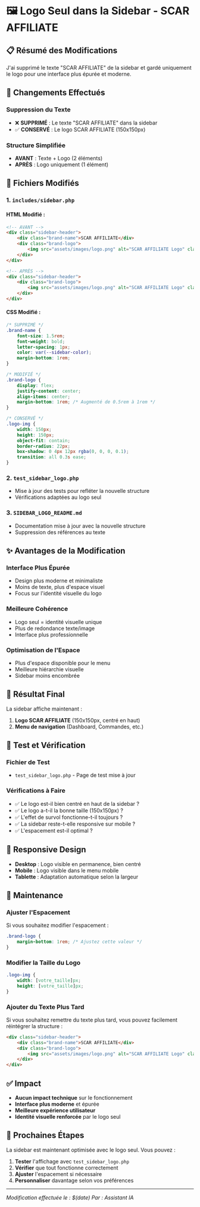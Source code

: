 # 🖼️ Logo Seul dans la Sidebar - SCAR AFFILIATE

## 📋 Résumé des Modifications

J'ai supprimé le texte "SCAR AFFILIATE" de la sidebar et gardé uniquement le logo pour une interface plus épurée et moderne.

## 🔄 Changements Effectués

### **Suppression du Texte**
- ❌ **SUPPRIMÉ** : Le texte "SCAR AFFILIATE" dans la sidebar
- ✅ **CONSERVÉ** : Le logo SCAR AFFILIATE (150x150px)

### **Structure Simplifiée**
- **AVANT** : Texte + Logo (2 éléments)
- **APRÈS** : Logo uniquement (1 élément)

## 📁 Fichiers Modifiés

### 1. **`includes/sidebar.php`**

#### **HTML Modifié :**
```html
<!-- AVANT -->
<div class="sidebar-header">
    <div class="brand-name">SCAR AFFILIATE</div>
    <div class="brand-logo">
        <img src="assets/images/logo.png" alt="SCAR AFFILIATE Logo" class="logo-img">
    </div>
</div>

<!-- APRÈS -->
<div class="sidebar-header">
    <div class="brand-logo">
        <img src="assets/images/logo.png" alt="SCAR AFFILIATE Logo" class="logo-img">
    </div>
</div>
```

#### **CSS Modifié :**
```css
/* SUPPRIMÉ */
.brand-name {
    font-size: 1.5rem;
    font-weight: bold;
    letter-spacing: 1px;
    color: var(--sidebar-color);
    margin-bottom: 1rem;
}

/* MODIFIÉ */
.brand-logo {
    display: flex;
    justify-content: center;
    align-items: center;
    margin-bottom: 1rem; /* Augmenté de 0.5rem à 1rem */
}

/* CONSERVÉ */
.logo-img {
    width: 150px;
    height: 150px;
    object-fit: contain;
    border-radius: 22px;
    box-shadow: 0 4px 12px rgba(0, 0, 0, 0.1);
    transition: all 0.3s ease;
}
```

### 2. **`test_sidebar_logo.php`**
- Mise à jour des tests pour refléter la nouvelle structure
- Vérifications adaptées au logo seul

### 3. **`SIDEBAR_LOGO_README.md`**
- Documentation mise à jour avec la nouvelle structure
- Suppression des références au texte

## ✨ Avantages de la Modification

### **Interface Plus Épurée**
- Design plus moderne et minimaliste
- Moins de texte, plus d'espace visuel
- Focus sur l'identité visuelle du logo

### **Meilleure Cohérence**
- Logo seul = identité visuelle unique
- Plus de redondance texte/image
- Interface plus professionnelle

### **Optimisation de l'Espace**
- Plus d'espace disponible pour le menu
- Meilleure hiérarchie visuelle
- Sidebar moins encombrée

## 🎯 Résultat Final

La sidebar affiche maintenant :
1. **Logo SCAR AFFILIATE** (150x150px, centré en haut)
2. **Menu de navigation** (Dashboard, Commandes, etc.)

## 🧪 Test et Vérification

### **Fichier de Test**
- `test_sidebar_logo.php` - Page de test mise à jour

### **Vérifications à Faire**
- ✅ Le logo est-il bien centré en haut de la sidebar ?
- ✅ Le logo a-t-il la bonne taille (150x150px) ?
- ✅ L'effet de survol fonctionne-t-il toujours ?
- ✅ La sidebar reste-t-elle responsive sur mobile ?
- ✅ L'espacement est-il optimal ?

## 📱 Responsive Design

- **Desktop** : Logo visible en permanence, bien centré
- **Mobile** : Logo visible dans le menu mobile
- **Tablette** : Adaptation automatique selon la largeur

## 🔧 Maintenance

### **Ajuster l'Espacement**
Si vous souhaitez modifier l'espacement :
```css
.brand-logo {
    margin-bottom: 1rem; /* Ajustez cette valeur */
}
```

### **Modifier la Taille du Logo**
```css
.logo-img {
    width: [votre_taille]px;
    height: [votre_taille]px;
}
```

### **Ajouter du Texte Plus Tard**
Si vous souhaitez remettre du texte plus tard, vous pouvez facilement réintégrer la structure :
```html
<div class="sidebar-header">
    <div class="brand-name">SCAR AFFILIATE</div>
    <div class="brand-logo">
        <img src="assets/images/logo.png" alt="SCAR AFFILIATE Logo" class="logo-img">
    </div>
</div>
```

## ✅ Impact

- **Aucun impact technique** sur le fonctionnement
- **Interface plus moderne** et épurée
- **Meilleure expérience utilisateur**
- **Identité visuelle renforcée** par le logo seul

## 🚀 Prochaines Étapes

La sidebar est maintenant optimisée avec le logo seul. Vous pouvez :
1. **Tester** l'affichage avec `test_sidebar_logo.php`
2. **Vérifier** que tout fonctionne correctement
3. **Ajuster** l'espacement si nécessaire
4. **Personnaliser** davantage selon vos préférences

---
*Modification effectuée le : $(date)*
*Par : Assistant IA* 